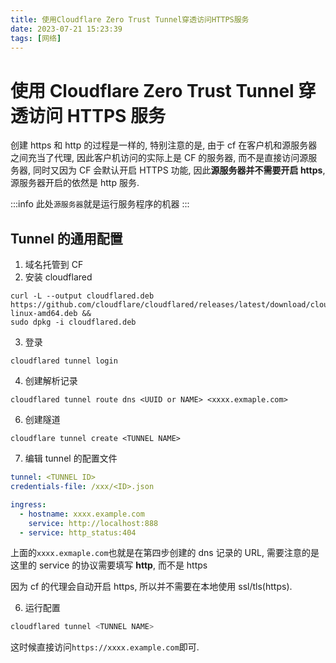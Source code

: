 ```yaml
---
title: 使用Cloudflare Zero Trust Tunnel穿透访问HTTPS服务
date: 2023-07-21 15:23:39
tags: [网络]
---
```


# 使用 Cloudflare Zero Trust Tunnel 穿透访问 HTTPS 服务

创建 https 和 http 的过程是一样的, 特别注意的是, 由于 cf 在客户机和源服务器之间充当了代理, 因此客户机访问的实际上是 CF 的服务器, 而不是直接访问源服务器, 同时又因为 CF 会默认开启 HTTPS 功能, 因此**源服务器并不需要开启 https**, 源服务器开启的依然是 http 服务.

:::info
此处`源服务器`就是运行服务程序的机器
:::

## Tunnel 的通用配置

1. 域名托管到 CF
2. 安装 cloudflared

```
curl -L --output cloudflared.deb https://github.com/cloudflare/cloudflared/releases/latest/download/cloudflared-linux-amd64.deb &&
sudo dpkg -i cloudflared.deb
```

3. 登录

```
cloudflared tunnel login
```

4. 创建解析记录

```
cloudflared tunnel route dns <UUID or NAME> <xxxx.exmaple.com>
```

6. 创建隧道

```
cloudflare tunnel create <TUNNEL NAME>
```

7. 编辑 tunnel 的配置文件

```yml
tunnel: <TUNNEL ID>
credentials-file: /xxx/<ID>.json

ingress:
  - hostname: xxxx.example.com
    service: http://localhost:888
  - service: http_status:404
```

上面的`xxxx.exmaple.com`也就是在第四步创建的 dns 记录的 URL, 需要注意的是这里的 service 的协议需要填写 **http**, 而不是 https

因为 cf 的代理会自动开启 https, 所以并不需要在本地使用 ssl/tls(https).

6. 运行配置

```sh
cloudflared tunnel <TUNNEL NAME>
```

这时候直接访问`https://xxxx.example.com`即可.
